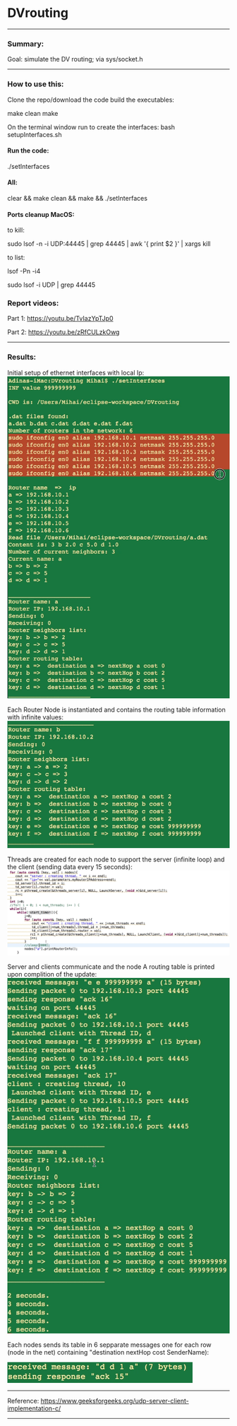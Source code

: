 # DVrouting

-----

### Summary:


Goal:  simulate the DV routing; via sys/socket.h

-------------

### How to use this:
Clone the repo/download the code
build the executables:

make clean
make

On the terminal window run to create the interfaces:
bash setupInterfaces.sh

#### Run the code:
./setInterfaces

#### All:
clear && make clean && make &&  ./setInterfaces

#### Ports cleanup MacOS:

to kill:

sudo lsof -n -i UDP:44445 | grep 44445 | awk '{ print $2 }' | xargs kill

to list:

lsof -Pn -i4

sudo lsof -i UDP | grep 44445


### Report videos:

Part 1: https://youtu.be/TvIazYpTJp0

Part 2: https://youtu.be/zRfCULzkOwg

-----------------------------------

### Results:

Initial setup of ethernet interfaces with local Ip:
![RNN](https://raw.githubusercontent.com/mmehedin/DVrouting/master/Results/Screen_Shot_2019-05-10_at_8.43.03_PM.png)



Each Router Node is instantiated and contains the routing table information with infinite values:
![RNN](https://raw.githubusercontent.com/mmehedin/DVrouting/master/Results/Screen_Shot_2019-05-10_at_8.43.48_PM.png)



Threads are created for each node to support the server (infinite loop)  and the client (sending data every 15 seconds):
![RNN](https://raw.githubusercontent.com/mmehedin/DVrouting/master/Results/Screen_Shot_2019-05-10_at_8.44.38_PM.png)



Server and clients communicate and the node A routing table is printed upon complition of the update:
![RNN](https://raw.githubusercontent.com/mmehedin/DVrouting/master/Results/Screen_Shot_2019-05-10_at_8.45.19_PM.png)



Each nodes sends its table in 6 sepparate messages one for each row (node in the net) containing "destination nextHop cost SenderName):

![RNN](https://raw.githubusercontent.com/mmehedin/DVrouting/master/Results/Screen_Shot_2019-05-10_at_8.45.31_PM.png)



---------------------------------------

Reference: https://www.geeksforgeeks.org/udp-server-client-implementation-c/

-----
